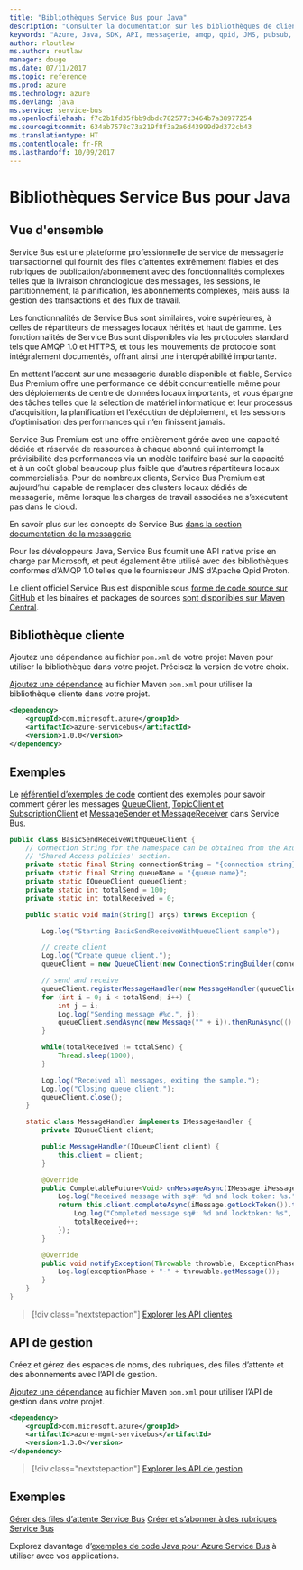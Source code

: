 ```yaml
---
title: "Bibliothèques Service Bus pour Java"
description: "Consulter la documentation sur les bibliothèques de client et de gestion Java pour Service Bus"
keywords: "Azure, Java, SDK, API, messagerie, amqp, qpid, JMS, pubsub, pub-sub, répartiteur de messages"
author: rloutlaw
ms.author: routlaw
manager: douge
ms.date: 07/11/2017
ms.topic: reference
ms.prod: azure
ms.technology: azure
ms.devlang: java
ms.service: service-bus
ms.openlocfilehash: f7c2b1fd35fbb9dbdc782577c3464b7a38977254
ms.sourcegitcommit: 634ab7578c73a219f8f3a2a6d43999d9d372cb43
ms.translationtype: HT
ms.contentlocale: fr-FR
ms.lasthandoff: 10/09/2017
---
```

# <a name="service-bus-libraries-for-java"></a>Bibliothèques Service Bus pour Java

## <a name="overview"></a>Vue d'ensemble

Service Bus est une plateforme professionnelle de service de messagerie transactionnel qui fournit des files d’attentes extrêmement fiables et des rubriques de publication/abonnement avec des fonctionnalités complexes telles que la livraison chronologique des messages, les sessions, le partitionnement, la planification, les abonnements complexes, mais aussi la gestion des transactions et des flux de travail.

Les fonctionnalités de Service Bus sont similaires, voire supérieures, à celles de répartiteurs de messages locaux hérités et haut de gamme. Les fonctionnalités de Service Bus sont disponibles via les protocoles standard tels que AMQP 1.0 et HTTPS, et tous les mouvements de protocole sont intégralement documentés, offrant ainsi une interopérabilité importante. 

En mettant l’accent sur une messagerie durable disponible et fiable, Service Bus Premium offre une performance de débit concurrentielle même pour des déploiements de centre de données locaux importants, et vous épargne des tâches telles que la sélection de matériel informatique et leur processus d’acquisition, la planification et l’exécution de déploiement, et les sessions d’optimisation des performances qui n’en finissent jamais. 

Service Bus Premium est une offre entièrement gérée avec une capacité dédiée et réservée de ressources à chaque abonné qui interrompt la prévisibilité des performances via un modèle tarifaire basé sur la capacité et à un coût global beaucoup plus faible que d’autres répartiteurs locaux commercialisés. Pour de nombreux clients, Service Bus Premium est aujourd’hui capable de remplacer des clusters locaux dédiés de messagerie, même lorsque les charges de travail associées ne s’exécutent pas dans le cloud. 

En savoir plus sur les concepts de Service Bus [dans la section documentation de la messagerie](https://docs.microsoft.com/en-us/azure/service-bus-messaging/) 

Pour les développeurs Java, Service Bus fournit une API native prise en charge par Microsoft, et peut également être utilisé avec des bibliothèques conformes d’AMQP 1.0 telles que le fournisseur JMS d’Apache Qpid Proton.

Le client officiel Service Bus est disponible sous [forme de code source sur GitHub](https://github.com/azure/azure-service-bus-java) et les binaires et packages de sources [sont disponibles sur Maven Central](http://search.maven.org/#search%7Cga%7C1%7Ca%3A%22azure-servicebus%22). 


## <a name="client-library"></a>Bibliothèque cliente


Ajoutez une dépendance au fichier `pom.xml` de votre projet Maven pour utiliser la bibliothèque dans votre projet. Précisez la version de votre choix.

[Ajoutez une dépendance](https://maven.apache.org/guides/getting-started/index.html#How_do_I_use_external_dependencies) au fichier Maven `pom.xml` pour utiliser la bibliothèque cliente dans votre projet.   

```XML
<dependency>
    <groupId>com.microsoft.azure</groupId>
    <artifactId>azure-servicebus</artifactId>
    <version>1.0.0</version>
</dependency>
```

## <a name="examples"></a>Exemples

Le [référentiel d’exemples de code](https://github.com/Azure/azure-service-bus/blob/master/samples/Java/) contient des exemples pour savoir comment gérer les messages [QueueClient](https://github.com/Azure/azure-service-bus/blob/master/samples/Java/src/com/microsoft/azure/servicebus/samples/BasicSendReceiveWithQueueClient.java), [TopicClient et SubscriptionClient](https://github.com/Azure/azure-service-bus/blob/master/samples/Java/src/com/microsoft/azure/servicebus/samples/BasicSendReceiveWithTopicSubscriptionClient.java) et [MessageSender et MessageReceiver](https://github.com/Azure/azure-service-bus/blob/master/samples/Java/src/com/microsoft/azure/servicebus/samples/SendReceiveWithMessageSenderReceiver.java) dans Service Bus.


```java
public class BasicSendReceiveWithQueueClient {
    // Connection String for the namespace can be obtained from the Azure portal under the
    // 'Shared Access policies' section.
    private static final String connectionString = "{connection string}";
    private static final String queueName = "{queue name}";
    private static IQueueClient queueClient;
    private static int totalSend = 100;
    private static int totalReceived = 0;

    public static void main(String[] args) throws Exception {

        Log.log("Starting BasicSendReceiveWithQueueClient sample");

        // create client
        Log.log("Create queue client.");
        queueClient = new QueueClient(new ConnectionStringBuilder(connectionString, queueName), ReceiveMode.PeekLock);

        // send and receive
        queueClient.registerMessageHandler(new MessageHandler(queueClient), new MessageHandlerOptions(1, false, Duration.ofMinutes(1)));
        for (int i = 0; i < totalSend; i++) {
            int j = i;
            Log.log("Sending message #%d.", j);
            queueClient.sendAsync(new Message("" + i)).thenRunAsync(() -> { Log.log("Sent message #%d.", j);});
        }

        while(totalReceived != totalSend) {
            Thread.sleep(1000);
        }

        Log.log("Received all messages, exiting the sample.");
        Log.log("Closing queue client.");
        queueClient.close();
    }

    static class MessageHandler implements IMessageHandler {
        private IQueueClient client;

        public MessageHandler(IQueueClient client) {
            this.client = client;
        }

        @Override
        public CompletableFuture<Void> onMessageAsync(IMessage iMessage) {
            Log.log("Received message with sq#: %d and lock token: %s.", iMessage.getSequenceNumber(), iMessage.getLockToken());
            return this.client.completeAsync(iMessage.getLockToken()).thenRunAsync(() -> {
                Log.log("Completed message sq#: %d and locktoken: %s", iMessage.getSequenceNumber(), iMessage.getLockToken());
                totalReceived++;
            });
        }

        @Override
        public void notifyException(Throwable throwable, ExceptionPhase exceptionPhase) {
            Log.log(exceptionPhase + "-" + throwable.getMessage());
        }
    }
}
```

> [!div class="nextstepaction"]
> [Explorer les API clientes](/java/api/overview/azure/servicebus/clientlibrary)

## <a name="management-api"></a>API de gestion

Créez et gérez des espaces de noms, des rubriques, des files d’attente et des abonnements avec l’API de gestion.

[Ajoutez une dépendance](https://maven.apache.org/guides/getting-started/index.html#How_do_I_use_external_dependencies) au fichier Maven `pom.xml` pour utiliser l’API de gestion dans votre projet.  

```XML
<dependency>
    <groupId>com.microsoft.azure</groupId>
    <artifactId>azure-mgmt-servicebus</artifactId>
    <version>1.3.0</version>
</dependency>
```

> [!div class="nextstepaction"]
> [Explorer les API de gestion](/java/api/overview/azure/servicebus/managementapi)


## <a name="examples"></a>Exemples

[Gérer des files d’attente Service Bus](https://github.com/Azure-Samples/service-bus-java-manage-queue-with-basic-features)
[Créer et s’abonner à des rubriques Service Bus](https://github.com/Azure-Samples/service-bus-java-manage-publish-subscribe-with-basic-features)

Explorez davantage d’[exemples de code Java pour Azure Service Bus](https://azure.microsoft.com/resources/samples/?platform=java&term=bus) à utiliser avec vos applications.